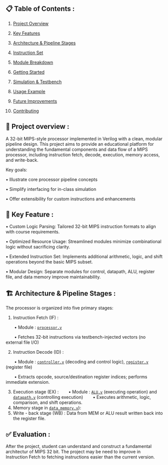 ## 📋 Table of Contents :

1. [Project Overview](#project-overview)

2. [Key Features](#key-features)

3. [Architecture & Pipeline Stages](#architecture-pipeline-stages)

4. [Instruction Set](#instruction-set)

5. [Module Breakdown](#module-breakdown)

6. [Getting Started](#getting-started)

7. [Simulation & Testbench](#simulation-testbench)

8. [Usage Example](#usage-example)

9. [Future Improvements](#future-improvements)

10. [Contributing](#contributing)

## 📝 Project overview :
A 32-bit MIPS-style processor implemented in Verilog with a clean, modular pipeline design. This project aims to provide an educational platform for understanding the fundamental components and data flow of a MIPS processor, including instruction fetch, decode, execution, memory access, and write-back.

Key goals:

• Illustrate core processor pipeline concepts

• Simplify interfacing for in-class simulation

• Offer extensibility for custom instructions and enhancements

## 🚀 Key Feature : 
• Custom Logic Parsing: Tailored 32-bit MIPS instruction formats to align with course requirements.

• Optimized Resource Usage: Streamlined modules minimize combinational logic without sacrificing clarity.

• Extended Instruction Set: Implements additional arithmetic, logic, and shift operations beyond the basic MIPS subset.

• Modular Design: Separate modules for control, datapath, ALU, register file, and data memory improve maintainability.

## 🏗️ Architecture & Pipeline Stages : 
The processor is organized into five primary stages: 

1. Instruction Fetch (IF) :

&nbsp;&nbsp;&nbsp;&nbsp;&nbsp;&nbsp; • Module : [`processor.v`](https://github.com/NguyenHoanKhanh/MIPS-basic-by-Verilog/blob/main/processor.v)

&nbsp;&nbsp;&nbsp;&nbsp;&nbsp;&nbsp; • Fetches 32-bit instructions via testbench-injected vectors (no external file I/O)

2. Instruction Decode (ID) :

&nbsp;&nbsp;&nbsp;&nbsp;&nbsp;&nbsp; • Module : [`controller.v`](https://github.com/NguyenHoanKhanh/MIPS-basic-by-Verilog/blob/main/controller.v) (decoding and control logic), [`register.v`](https://github.com/NguyenHoanKhanh/MIPS-basic-by-Verilog/blob/main/register.v) (register file)

&nbsp;&nbsp;&nbsp;&nbsp;&nbsp;&nbsp; • Extracts opcode, source/destination register indices; performs immediate extension.

3. Execution stage (EX) :
&nbsp;&nbsp;&nbsp;&nbsp;&nbsp;&nbsp; • Module : [`ALU.v`](https://github.com/NguyenHoanKhanh/MIPS-basic-by-Verilog/blob/main/ALU.v) (executing operation) and [`datapath.v`](https://github.com/NguyenHoanKhanh/MIPS-basic-by-Verilog/blob/main/datapath.v) (controlling execution)
&nbsp;&nbsp;&nbsp;&nbsp;&nbsp;&nbsp; • Executes arithmetic, logic, comparison, and shift operations.
4. Memory stage in [`data_memory.v`](https://github.com/NguyenHoanKhanh/MIPS-basic-by-Verilog/blob/main/data_memory.v)):
5. Write - back stage (WB) : Data from MEM or ALU result written back into the register file.

## ✅ Evaluation : 
After the project, student can understand and construct a fundamental architectur of MIPS 32 bit.
The project may be need to improve in Instruction Fetch to fetching instructions easier than the current version.
